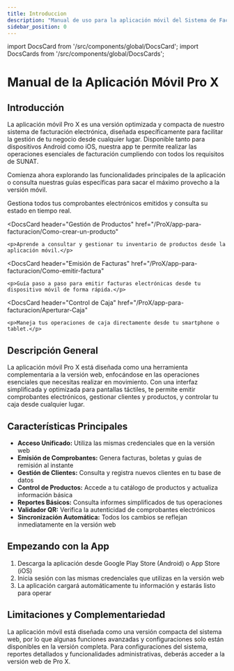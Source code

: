 ```yaml
---
title: Introduccion
description: "Manual de uso para la aplicación móvil del Sistema de Facturación Pro X: versión compacta y optimizada para gestionar tus operaciones desde cualquier lugar."
sidebar_position: 0
---
```


import DocsCard from '/src/components/global/DocsCard';
import DocsCards from '/src/components/global/DocsCards';

# Manual de la Aplicación Móvil Pro X

<head>
  <title>App Móvil de Facturación Pro X - Facturalo Perú</title>
  <meta
    name="description"
    content="Manual de uso para la aplicación móvil del Sistema de Facturación Pro X: versión compacta y optimizada para gestionar tus operaciones desde cualquier lugar."
  />
</head>

## Introducción

La aplicación móvil Pro X es una versión optimizada y compacta de nuestro sistema de facturación electrónica, diseñada específicamente para facilitar la gestión de tu negocio desde cualquier lugar. Disponible tanto para dispositivos Android como iOS, nuestra app te permite realizar las operaciones esenciales de facturación cumpliendo con todos los requisitos de SUNAT.

Comienza ahora explorando las funcionalidades principales de la aplicación o consulta nuestras guías específicas para sacar el máximo provecho a la versión móvil.

<DocsCards>
  <DocsCard 
    header="Lista de Comprobantes"
    href="/ProX/app-para-facturacion/Lista-de-comprobantes"
  >
    <p>Gestiona todos tus comprobantes electrónicos emitidos y consulta su estado en tiempo real.</p>
  </DocsCard>

  <DocsCard
    header="Gestión de Productos"
    href="/ProX/app-para-facturacion/Como-crear-un-producto"
  >
    <p>Aprende a consultar y gestionar tu inventario de productos desde la aplicación móvil.</p>
  </DocsCard>

  <DocsCard
    header="Emisión de Facturas"
    href="/ProX/app-para-facturacion/Como-emitir-factura"
  >
    <p>Guía paso a paso para emitir facturas electrónicas desde tu dispositivo móvil de forma rápida.</p>
  </DocsCard>

  <DocsCard 
    header="Control de Caja" 
    href="/ProX/app-para-facturacion/Aperturar-Caja"
  >
    <p>Maneja tus operaciones de caja directamente desde tu smartphone o tablet.</p>
  </DocsCard>
</DocsCards>

## Descripción General

La aplicación móvil Pro X está diseñada como una herramienta complementaria a la versión web, enfocándose en las operaciones esenciales que necesitas realizar en movimiento. Con una interfaz simplificada y optimizada para pantallas táctiles, te permite emitir comprobantes electrónicos, gestionar clientes y productos, y controlar tu caja desde cualquier lugar.

## Características Principales

- **Acceso Unificado:** Utiliza las mismas credenciales que en la versión web
- **Emisión de Comprobantes:** Genera facturas, boletas y guías de remisión al instante
- **Gestión de Clientes:** Consulta y registra nuevos clientes en tu base de datos
- **Control de Productos:** Accede a tu catálogo de productos y actualiza información básica
- **Reportes Básicos:** Consulta informes simplificados de tus operaciones
- **Validador QR:** Verifica la autenticidad de comprobantes electrónicos
- **Sincronización Automática:** Todos los cambios se reflejan inmediatamente en la versión web

## Empezando con la App

1. Descarga la aplicación desde Google Play Store (Android) o App Store (iOS)
2. Inicia sesión con las mismas credenciales que utilizas en la versión web
3. La aplicación cargará automáticamente tu información y estarás listo para operar

## Limitaciones y Complementariedad

La aplicación móvil está diseñada como una versión compacta del sistema web, por lo que algunas funciones avanzadas y configuraciones solo están disponibles en la versión completa. Para configuraciones del sistema, reportes detallados y funcionalidades administrativas, deberás acceder a la versión web de Pro X.